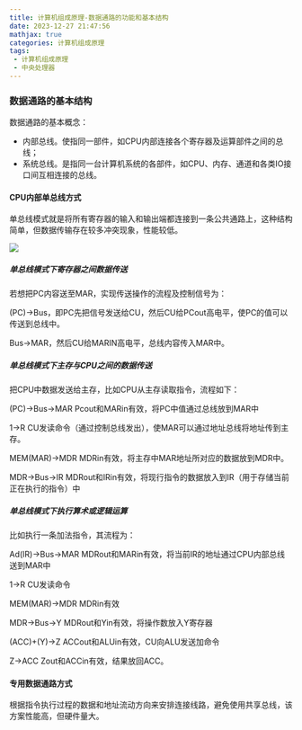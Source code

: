 ```yaml
---
title: 计算机组成原理-数据通路的功能和基本结构
date: 2023-12-27 21:47:56
mathjax: true
categories: 计算机组成原理
tags:
 - 计算机组成原理
 - 中央处理器
---
```


<meta name="referrer" content="no-referrer"/>



### 数据通路的基本结构

数据通路的基本概念：

- 内部总线。使指同一部件，如CPU内部连接各个寄存器及运算部件之间的总线；
- 系统总线。是指同一台计算机系统的各部件，如CPU、内存、通道和各类IO接口间互相连接的总线。



#### CPU内部单总线方式

单总线模式就是将所有寄存器的输入和输出端都连接到一条公共通路上，这种结构简单，但数据传输存在较多冲突现象，性能较低。

![](https://img-blog.csdnimg.cn/direct/dcee86e9816d4c3f84359908255b1260.png)

##### 单总线模式下寄存器之间数据传送

若想把PC内容送至MAR，实现传送操作的流程及控制信号为：

(PC)->Bus，即PC先把信号发送给CU，然后CU给PCout高电平，使PC的值可以传送到总线中。

Bus->MAR，然后CU给MARIN高电平，总线内容传入MAR中。



##### 单总线模式下主存与CPU之间的数据传送

把CPU中数据发送给主存，比如CPU从主存读取指令，流程如下：

(PC)->Bus->MAR    Pcout和MARin有效，将PC中值通过总线放到MAR中

1->R 			CU发读命令（通过控制总线发出），使MAR可以通过地址总线将地址传到主存。

MEM(MAR)->MDR       MDRin有效，将主存中MAR地址所对应的数据放到MDR中。

MDR->Bus->IR	     MDRout和IRin有效，将现行指令的数据放入到IR（用于存储当前正在执行的指令）中



##### 单总线模式下执行算术或逻辑运算

比如执行一条加法指令，其流程为：

Ad(IR)->Bus->MAR		MDRout和MARin有效，将当前IR的地址通过CPU内部总线送到MAR中

1->R 					CU发读命令

MEM(MAR)->MDR       	  MDRin有效

MDR->Bus->Y			MDRout和Yin有效，将操作数放入Y寄存器

(ACC)+(Y)->Z			   ACCout和ALUin有效，CU向ALU发送加命令

Z->ACC				    Zout和ACCin有效，结果放回ACC。



#### 专用数据通路方式

根据指令执行过程的数据和地址流动方向来安排连接线路，避免使用共享总线，该方案性能高，但硬件量大。
